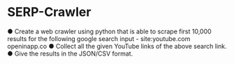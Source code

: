 # SERP-Crawler
● Create a web crawler using python that is able to scrape first 10,000 results for the following google search input - site:youtube.com openinapp.co ● Collect all the given YouTube links of the above search link. ● Give the results in the JSON/CSV format.
